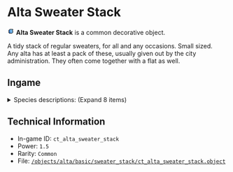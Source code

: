 # Alta Sweater Stack

<img src="https://raw.githubusercontent.com/Ceterai/Enternia/main/objects/alta/basic/sweater_stack/icon.png" alt="Alta Sweater Stack icon" loading="lazy" height=16px width="auto" /> **Alta Sweater Stack** is a common decorative object.

A tidy stack of regular sweaters, for all and any occasions. Small sized.  
Any alta has at least a pack of these, usually given out by the city administration. They often come together with a flat as well.

## Ingame

<details><summary>Species descriptions: (Expand 8 items)</summary>

- Alta: Ah, a pack of freshly-washed sweaters. What an amazing smell.
- Apex: A set of tidy-packed sweaters. The size is a bit too small.
- Avian: Some structured pile of clothes.
- Floran: Floran wantsss to wear thiss sweater.
- Glitch: Curious. These sweaters are stacked very carefully.
- Human: A stack of sweaters.
- Hylotl: A tidy stack of sweaters, compiled by a very thoughtful person.
- Novakid: That's a pretty tall stack of them clothes!

</details>

## Technical Information

- In-game ID: `ct_alta_sweater_stack`
- Power: `1.5`
- Rarity: `Common`
- File: [`/objects/alta/basic/sweater_stack/ct_alta_sweater_stack.object`](https://github.com/Ceterai/Enternia/blob/main/objects/alta/basic/sweater_stack/ct_alta_sweater_stack.object)
